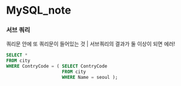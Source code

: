 # MySQL_note

### 서브 쿼리

쿼리문 안에 또 쿼리문이 들어있는 것
| 서브쿼리의 결과가 둘 이상이 되면 에러!

```sql
SELECT *
FROM city
WHERE ContryCode = ( SELECT ContryCode
                     FROM city
                     WHERE Name = seoul );

```

